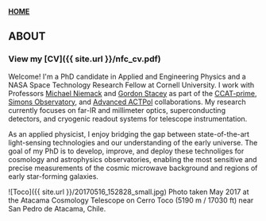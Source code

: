 **<span style="color: grey;"> [HOME](./index.md) </span>**

## ABOUT


### View my **[CV]({{ site.url }}/nfc_cv.pdf)** 

Welcome! I'm a PhD candidate in Applied and Engineering Physics and a NASA Space Technology Research Fellow at Cornell University. I work with Professors [Michael Niemack](https://www.classe.cornell.edu/~mdn49/index.html) and [Gordon Stacey](https://astro.cornell.edu/gordon-j-stacey) as part of the [CCAT-prime](http://www.ccatobservatory.org/), [Simons Observatory](https://simonsobservatory.org/), and [Advanced ACTPol](https://act.princeton.edu/) collaborations. My research currently focuses on far-IR and millimeter optics, superconducting detectors, and cryogenic readout systems for telescope instrumentation.

As an applied physicist, I enjoy bridging the gap between state-of-the-art light-sensing technologies and our understanding of the early universe. The goal of my PhD is to develop, improve, and deploy these technoliges for cosmology and astrophysics observatories, enabling the most sensitive and precise measurements of the cosmic microwave background and regions of early star-forming galaxies. 

![Toco]({{ site.url }}/20170516_152828_small.jpg)
Photo taken May 2017 at the Atacama Cosmology Telescope on Cerro Toco (5190 m / 17030 ft) near San Pedro de Atacama, Chile.

<!---
What I like to do as an applied physicist
What I am currently doing
What I want to do
Who I am
Who I work with
Where I came from
What my research today is
--->
